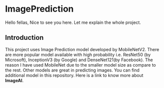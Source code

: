 # ImagePrediction

Hello fellas, Nice to see you here. Let me explain the whole project.

## Introduction
This project uses Image Prediction model developed by MobileNetV2. There are more popular model available with high probability i.e. ResNet50 (by Microsoft), InceptionV3 (by Google) and DenseNet121(by Facebook). The reason I have used MobileNet due to the smaller model size as compare to the rest. Other models are great in predicting images. You can find additional model in this repository. Here is a link to know more about **ImageAI**.  

